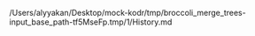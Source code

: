 /Users/alyyakan/Desktop/mock-kodr/tmp/broccoli_merge_trees-input_base_path-tf5MseFp.tmp/1/History.md